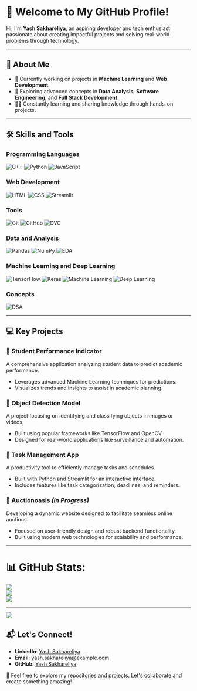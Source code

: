 # 👋 Welcome to My GitHub Profile!

Hi, I'm **Yash Sakhareliya**, an aspiring developer and tech enthusiast passionate about creating impactful projects and solving real-world problems through technology.  

---

## 🌟 About Me

- 🔭 Currently working on projects in **Machine Learning** and **Web Development**.
- 📖 Exploring advanced concepts in **Data Analysis**, **Software Engineering**, and **Full Stack Development**.
- 🧑‍💻 Constantly learning and sharing knowledge through hands-on projects.

---

## 🛠️ Skills and Tools  

### Programming Languages  
![C++](https://img.shields.io/badge/-C++-00599C?logo=c%2B%2B&logoColor=white&style=for-the-badge) ![Python](https://img.shields.io/badge/-Python-blue?logo=python&logoColor=white&style=for-the-badge) ![JavaScript](https://img.shields.io/badge/-JavaScript-yellow?logo=javascript&logoColor=black&style=for-the-badge)  

### Web Development  
![HTML](https://img.shields.io/badge/-HTML-orange?logo=html5&logoColor=white&style=for-the-badge) ![CSS](https://img.shields.io/badge/-CSS-blue?logo=css3&logoColor=white&style=for-the-badge) ![Streamlit](https://img.shields.io/badge/-Streamlit-brightgreen?logo=streamlit&logoColor=white&style=for-the-badge)  

### Tools  
![Git](https://img.shields.io/badge/-Git-red?logo=git&logoColor=white&style=for-the-badge) ![GitHub](https://img.shields.io/badge/-GitHub-black?logo=github&logoColor=white&style=for-the-badge) ![DVC](https://img.shields.io/badge/-DVC-lightblue?logo=dataversioncontrol&logoColor=white&style=for-the-badge)  

### Data and Analysis  
![Pandas](https://img.shields.io/badge/-Pandas-darkblue?logo=pandas&logoColor=white&style=for-the-badge) ![NumPy](https://img.shields.io/badge/-NumPy-blue?logo=numpy&logoColor=white&style=for-the-badge) ![EDA](https://img.shields.io/badge/-EDA-green?logo=data&logoColor=white&style=for-the-badge)  

### Machine Learning and Deep Learning  
![TensorFlow](https://img.shields.io/badge/-TensorFlow-orange?logo=tensorflow&logoColor=white&style=for-the-badge) ![Keras](https://img.shields.io/badge/-Keras-red?logo=keras&logoColor=white&style=for-the-badge) ![Machine Learning](https://img.shields.io/badge/-Machine%20Learning-blueviolet?logo=machinelearning&logoColor=white&style=for-the-badge) ![Deep Learning](https://img.shields.io/badge/-Deep%20Learning-purple?style=for-the-badge)  

### Concepts  
![DSA](https://img.shields.io/badge/-Data%20Structures%20and%20Algorithms-black?style=for-the-badge)  

---

## 💻 Key Projects

### 📂 Student Performance Indicator  
A comprehensive application analyzing student data to predict academic performance.  
- Leverages advanced Machine Learning techniques for predictions.  
- Visualizes trends and insights to assist in academic planning.  

### 📂 Object Detection Model  
A project focusing on identifying and classifying objects in images or videos.  
- Built using popular frameworks like TensorFlow and OpenCV.  
- Designed for real-world applications like surveillance and automation.  

### 📂 Task Management App  
A productivity tool to efficiently manage tasks and schedules.  
- Built with Python and Streamlit for an interactive interface.  
- Includes features like task categorization, deadlines, and reminders.  

### 📂 Auctionoasis *(In Progress)*  
Developing a dynamic website designed to facilitate seamless online auctions.  
- Focused on user-friendly design and robust backend functionality.  
- Built using modern web technologies for scalability and performance.

---

# 📊 GitHub Stats:
![](https://github-readme-stats.vercel.app/api?username=yashsakhareliya&theme=dark&hide_border=false&include_all_commits=true&count_private=true)<br/>
![](https://github-readme-streak-stats.herokuapp.com/?user=yashsakhareliya&theme=dark&hide_border=false)<br/>
![](https://github-readme-stats.vercel.app/api/top-langs/?username=yashsakhareliya&theme=dark&hide_border=false&include_all_commits=true&count_private=true&layout=compact)

---
[![](https://visitcount.itsvg.in/api?id=yashsakhareliya&icon=0&color=0)](https://visitcount.itsvg.in)


## 📬 Let's Connect!  

- **LinkedIn**: [Yash Sakhareliya](https://linkedin.com/in/YashSakhareliya)  
- **Email**: yash.sakhareliya@example.com  
- **GitHub**: [Yash Sakhareliya](https://github.com/YashSakhareliya)  

🌟 Feel free to explore my repositories and projects. Let's collaborate and create something amazing!
